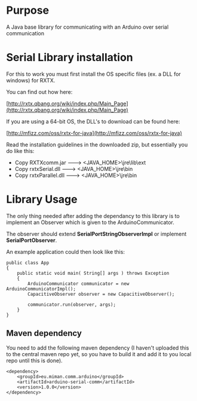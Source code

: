 # Purpose

A Java base library for communicating with an Arduino over serial communication

# Serial Library installation

For this to work you must first install the OS specific files (ex. a DLL for windows) for RXTX.

You can find out how here:

[http://rxtx.qbang.org/wiki/index.php/Main_Page](http://rxtx.qbang.org/wiki/index.php/Main_Page)

If you are using a 64-bit OS, the DLL's to download can be found here:

[http://mfizz.com/oss/rxtx-for-java](http://mfizz.com/oss/rxtx-for-java)


Read the installation guidelines in the downloaded zip, but essentially you do like this:

- Copy RXTXcomm.jar ---> <JAVA_HOME>\jre\lib\ext
- Copy rxtxSerial.dll ---> <JAVA_HOME>\jre\bin
- Copy rxtxParallel.dll ---> <JAVA_HOME>\jre\bin

# Library Usage

The only thing needed after adding the dependancy to this library is to implement an Observer which is given to the ArduinoCommunicator.

The observer should extend **SerialPortStringObserverImpl** or implement **SerialPortObserver**.

An example application could then look like this:

	public class App 
	{
		public static void main( String[] args ) throws Exception
		{
			ArduinoCommunicator communicator = new ArduinoCommunicatorImpl();
			CapacitiveObserver observer = new CapacitiveObserver();
    	
			communicator.run(observer, args);
		}
	}

## Maven dependency

You need to add the following maven dependency (I haven't uploaded this to the central maven repo yet, so you have to build it and add it to you local repo until this is done).

    <dependency>
    	<groupId>eu.miman.comm.arduino</groupId>
    	<artifactId>arduino-serial-comm</artifactId>
    	<version>1.0.0</version>
    </dependency>

